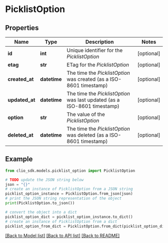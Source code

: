 # PicklistOption


## Properties

Name | Type | Description | Notes
------------ | ------------- | ------------- | -------------
**id** | **int** | Unique identifier for the *PicklistOption* | [optional] 
**etag** | **str** | ETag for the *PicklistOption* | [optional] 
**created_at** | **datetime** | The time the *PicklistOption* was created (as a ISO-8601 timestamp) | [optional] 
**updated_at** | **datetime** | The time the *PicklistOption* was last updated (as a ISO-8601 timestamp) | [optional] 
**option** | **str** | The value of the *PicklistOption* | [optional] 
**deleted_at** | **datetime** | The time the *PicklistOption* was deleted (as a ISO-8601 timestamp) | [optional] 

## Example

```python
from clio_sdk.models.picklist_option import PicklistOption

# TODO update the JSON string below
json = "{}"
# create an instance of PicklistOption from a JSON string
picklist_option_instance = PicklistOption.from_json(json)
# print the JSON string representation of the object
print(PicklistOption.to_json())

# convert the object into a dict
picklist_option_dict = picklist_option_instance.to_dict()
# create an instance of PicklistOption from a dict
picklist_option_from_dict = PicklistOption.from_dict(picklist_option_dict)
```
[[Back to Model list]](../README.md#documentation-for-models) [[Back to API list]](../README.md#documentation-for-api-endpoints) [[Back to README]](../README.md)


